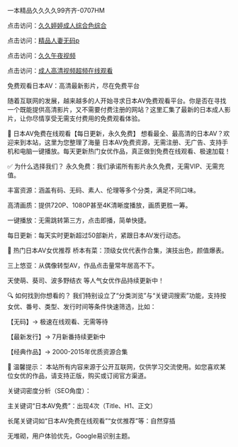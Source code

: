 一本精品久久久久99齐齐-0707HM

点击访问：<a href="https://tfda.pages.dev/">久久婷婷成人综合色综合</a>

点击访问：<a href="https://gda-c7m.pages.dev/">精品人妻无码p</a>

点击访问：<a href="https://rtj-3zo.pages.dev/">久久午夜视频</a>

点击访问：<a href="https://bered.pages.dev/">成人高清视频超频在线观看</a>

免费观看日本AV：高清最新影片，尽在免费平台

随着互联网的发展，越来越多的人开始寻求日本AV免费观看平台。你是否在寻找一个既能提供高清影片，又不需要付费注册的网站？这里汇集了最新的日本成人影片，让你尽情享受无需支付费用的免费观看体验。

🔞 日本AV免费在线观看【每日更新，永久免费】
想看最全、最高清的日本AV？欢迎来到本站，这里为您整理了海量 日本AV免费资源，无需注册、无广告、支持手机和电脑一键播放。每天更新热门女优作品，真正做到免费在线观看、极速加载！

✅ 为什么选择我们？
永久免费：我们承诺所有影片永久免费，无需VIP、无需充值。

丰富资源：涵盖有码、无码、素人、伦理等多个分类，满足不同口味。

高清画质：提供720P、1080P甚至4K清晰度播放，画质更胜一筹。

一键播放：无需跳转第三方，点击即播，简单快捷。

每日更新：每天实时更新超过50部新片，紧跟日本AV发行动态。

🌟 热门日本AV女优推荐
桥本有菜：顶级女优代表作合集，演技出色，颜值爆表。

三上悠亚：从偶像转型AV，作品点击量常年居高不下。

天使萌、葵司、波多野结衣 等人气女优作品持续更新中！

🔍 如何找到你想看的？
我们特别设立了“分类浏览”与“关键词搜索”功能，支持按女优、番号、类型、发行时间等条件快速筛选，比如：

【无码】→ 极速在线观看、无需等待

【最新发行】→ 7月新番持续更新中

【经典作品】→ 2000-2015年优质资源合集

📢 温馨提示：
本站所有内容来源于公开互联网，仅供学习交流使用。如您喜欢某位女优的作品，请支持正版，购买或订阅官方渠道。

关键词密度分析（SEO角度）：

主关键词“日本AV免费”：出现4次（Title、H1、正文）

长尾关键词如“日本AV免费在线观看”“女优推荐”等：自然穿插

无堆砌，用户体验优先，Google易识别主题。

<span style="display:none;">[Canonical link](）</span>
